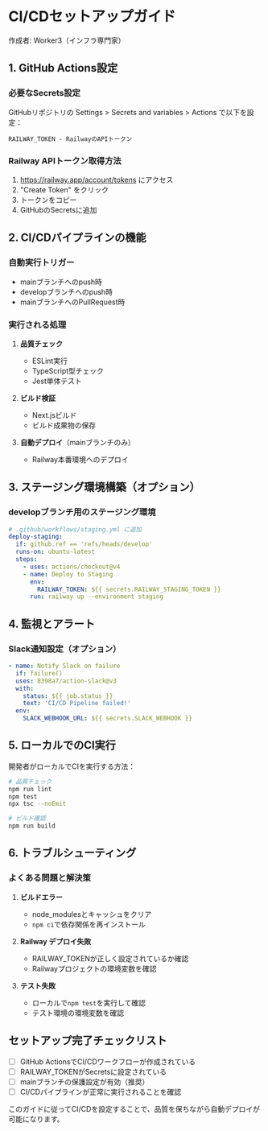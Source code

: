 # CI/CDセットアップガイド
作成者: Worker3（インフラ専門家）

## 1. GitHub Actions設定

### 必要なSecrets設定
GitHubリポジトリの Settings > Secrets and variables > Actions で以下を設定：

```
RAILWAY_TOKEN - RailwayのAPIトークン
```

### Railway APIトークン取得方法
1. https://railway.app/account/tokens にアクセス
2. "Create Token" をクリック
3. トークンをコピー
4. GitHubのSecretsに追加

## 2. CI/CDパイプラインの機能

### 自動実行トリガー
- mainブランチへのpush時
- developブランチへのpush時
- mainブランチへのPullRequest時

### 実行される処理
1. **品質チェック**
   - ESLint実行
   - TypeScript型チェック
   - Jest単体テスト

2. **ビルド検証**
   - Next.jsビルド
   - ビルド成果物の保存

3. **自動デプロイ**（mainブランチのみ）
   - Railway本番環境へのデプロイ

## 3. ステージング環境構築（オプション）

### developブランチ用のステージング環境
```yaml
# .github/workflows/staging.yml に追加
deploy-staging:
  if: github.ref == 'refs/heads/develop'
  runs-on: ubuntu-latest
  steps:
    - uses: actions/checkout@v4
    - name: Deploy to Staging
      env:
        RAILWAY_TOKEN: ${{ secrets.RAILWAY_STAGING_TOKEN }}
      run: railway up --environment staging
```

## 4. 監視とアラート

### Slack通知設定（オプション）
```yaml
- name: Notify Slack on failure
  if: failure()
  uses: 8398a7/action-slack@v3
  with:
    status: ${{ job.status }}
    text: 'CI/CD Pipeline failed!'
  env:
    SLACK_WEBHOOK_URL: ${{ secrets.SLACK_WEBHOOK }}
```

## 5. ローカルでのCI実行

開発者がローカルでCIを実行する方法：

```bash
# 品質チェック
npm run lint
npm test
npx tsc --noEmit

# ビルド確認
npm run build
```

## 6. トラブルシューティング

### よくある問題と解決策

1. **ビルドエラー**
   - node_modulesとキャッシュをクリア
   - `npm ci`で依存関係を再インストール

2. **Railway デプロイ失敗**
   - RAILWAY_TOKENが正しく設定されているか確認
   - Railwayプロジェクトの環境変数を確認

3. **テスト失敗**
   - ローカルで`npm test`を実行して確認
   - テスト環境の環境変数を確認

## セットアップ完了チェックリスト

- [ ] GitHub ActionsでCI/CDワークフローが作成されている
- [ ] RAILWAY_TOKENがSecretsに設定されている
- [ ] mainブランチの保護設定が有効（推奨）
- [ ] CI/CDパイプラインが正常に実行されることを確認

このガイドに従ってCI/CDを設定することで、品質を保ちながら自動デプロイが可能になります。